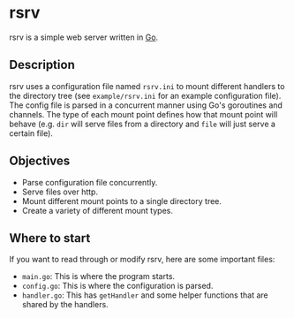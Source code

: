rsrv
====

rsrv is a simple web server written in [Go](http://golang.org/).

Description
-----------

rsrv uses a configuration file named `rsrv.ini` to mount different 
handlers to the directory tree (see `example/rsrv.ini` for an example 
configuration file). The config file is parsed in a concurrent manner 
using Go's goroutines and channels. The type of each mount point 
defines how that mount point will behave (e.g. `dir` will serve files 
from a directory and `file` will just serve a certain file).

Objectives
----------

- Parse configuration file concurrently.
- Serve files over http.
- Mount different mount points to a single directory tree.
- Create a variety of different mount types.

Where to start
--------------

If you want to read through or modify rsrv, here are some important files:

- `main.go`:	This is where the program starts.
- `config.go`:	This is where the configuration is parsed.
- `handler.go`:	This has `getHandler` and some helper functions that are
  shared by the handlers.
